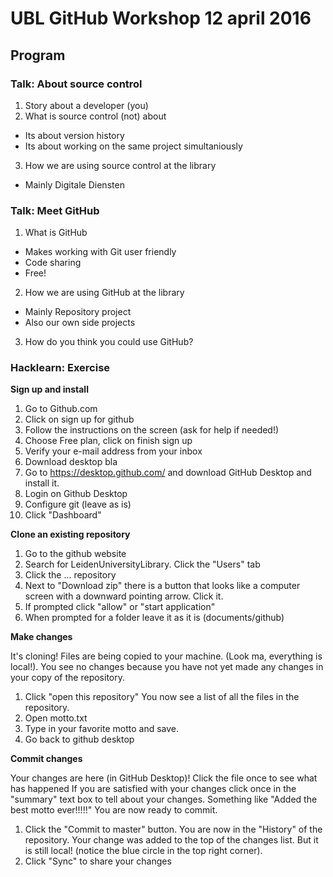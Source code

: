 # UBL GitHub Workshop 12 april 2016

## Program
### Talk: About source control
1. Story about a developer (you)
2. What is source control (not) about
 * Its about version history
 * Its about working on the same project simultaniously
3. How we are using source control at the library
 * Mainly Digitale Diensten

### Talk: Meet GitHub
1. What is GitHub
 * Makes working with Git user friendly
 * Code sharing
 * Free!
2. How we are using GitHub at the library
 * Mainly Repository project
 * Also our own side projects
3. How do you think you could use GitHub?

### Hacklearn: Exercise

**Sign up and install**

1. Go to Github.com
2. Click on sign up for github
3. Follow the instructions on the screen (ask for help if needed!)
4. Choose Free plan, click on finish sign up
5. Verify your e-mail address from your inbox
6. Download desktop bla
7. Go to https://desktop.github.com/ and download GitHub Desktop and install it.
8. Login on Github Desktop
9. Configure git (leave as is)
10. Click "Dashboard"

**Clone an existing repository**

1. Go to the github website
2. Search for LeidenUniversityLibrary. Click the "Users" tab
3. Click the ... repository
4. Next to "Download zip" there is a button that looks like a computer screen with a downward pointing arrow. Click it.
5. If prompted click "allow" or "start application"
6. When prompted for a folder leave it as it is (documents/github)

**Make changes**

It's cloning! Files are being copied to your machine. (Look ma, everything is local!). You see no changes because you have not yet made any changes in your copy of the repository.

1. Click "open this repository"
You now see a list of all the files in the repository.
2. Open motto.txt
3. Type in your favorite motto and save.
4. Go back to github desktop

**Commit changes**

Your changes are here (in GitHub Desktop)! Click the file once to see what has happened
If you are satisfied with your changes click once in the "summary" text box to tell about your changes. Something like "Added the best motto ever!!!!!"
You are now ready to commit.

1. Click the "Commit to master" button.
You are now in the "History" of the repository. Your change was added to the top of the changes list. But it is still local! (notice the blue circle in the top right corner).
2. Click "Sync" to share your changes
